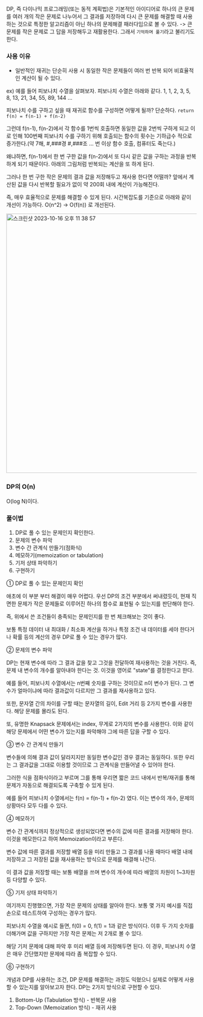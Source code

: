 DP, 즉 다이나믹 프로그래밍(또는 동적 계획법)은 기본적인 아이디어로 하나의 큰 문제를 여러 개의 작은 문제로 나누어서 그 결과를 저장하여 다시 큰 문제를 해결할 때 사용하는 것으로 특정한 알고리즘이 아닌 하나의 문제해결 패러다임으로 볼 수 있다. -> 큰 문제를 작은 문제로 그 답을 저장해두고 재활용한다. 그래서 <code>기억하며 풀기</code>라고 불리기도 한다.

### 사용 이유
- 일반적인 재귀는 단순히 사용 시 동일한 작은 문제들이 여러 번 반복 되어 비효율적인 계산이 될 수 있다.

ex) 예를 들어 피보나치 수열을 살펴보자. 피보나치 수열은 아래와 같다.
1,  1,  2,  3,  5,  8,  13,  21,  34,  55,  89,  144 ...

피보나치 수를 구하고 싶을 때 재귀로 함수를 구성하면 어떻게 될까? 단순하다. <code>return f(n) = f(n-1) + f(n-2)</code>

그런데 f(n-1), f(n-2)에서 각 함수를 1번씩 호출하면 동일한 값을 2번씩 구하게 되고 이로 인해 100번째 피보나치 수를 구하기 위해 호출되는 함수의 횟수는 기하급수 적으로 증가한다.(약 7해, #,###경 #,###조 ... 번 이상 함수 호출, 컴퓨터도 죽는다.)

왜냐하면, f(n-1)에서 한 번 구한 값을 f(n-2)에서 또 다시 같은 값을 구하는 과정을 반복하게 되기 때문이다. 아래의 그림처럼 반복되는 계산을 또 하게 된다.

그러나 한 번 구한 작은 문제의 결과 값을 저장해두고 재사용 한다면 어떨까? 앞에서 계산된 값을 다시 반복할 필요가 없이 약 200회 내에 계산이 가능해진다.

즉, 매우 효율적으로 문제를 해결할 수 있게 된다. 시간복잡도를 기준으로 아래와 같이 개선이 가능하다.
O(n^2) → O(f(n)) 로 개선된다. 

<img width="686" alt="스크린샷 2023-10-16 오후 11 38 57" src="https://github.com/in-ch/tech-inverview-study/assets/49556566/01797c97-db8f-4a52-b768-e04b3dec7437">

### DP의 O(n)
O(log N)이다. 

### 풀이법

1) DP로 풀 수 있는 문제인지 확인한다.
2) 문제의 변수 파악
3) 변수 간 관계식 만들기(점화식)
4) 메모하기(memoization or tabulation)
5) 기저 상태 파악하기
6) 구현하기

① DP로 풀 수 있는 문제인지 확인

애초에 이 부분 부터 해결이 매우 어렵다. 우선 DP의 조건 부분에서 써내렸듯이, 현재 직면한 문제가 작은 문제들로 이루어진 하나의 함수로 표현될 수 있는지를 판단해야 한다.

즉, 위에서 쓴 조건들이 충족되는 문제인지를 한 번 체크해보는 것이 좋다.

보통 특정 데이터 내 최대화 / 최소화 계산을 하거나 특정 조건 내 데이터를 세야 한다거나 확률 등의 계산의 경우 DP로 풀 수 있는 경우가 많다.

 

② 문제의 변수 파악

DP는 현재 변수에 따라 그 결과 값을 찾고 그것을 전달하여 재사용하는 것을 거친다.  즉, 문제 내 변수의 개수를 알아내야 한다는 것. 이것을 영어로 "state"를 결정한다고 한다.

예를 들어, 피보나치 수열에서는 n번째 숫자를 구하는 것이므로 n이 변수가 된다. 그 변수가 얼마이냐에 따라 결과값이 다르지만 그 결과를 재사용하고 있다.

또한, 문자열 간의 차이를 구할 때는 문자열의 길이, Edit 거리 등 2가지 변수를 사용한다. 해당 문제를 몰라도 된다.

또, 유명한 Knapsack 문제에서는 index, 무게로 2가지의 변수를 사용한다. 이와 같이 해당 문제에서 어떤 변수가 있는지를 파악해야 그에 따른 답을 구할 수 있다.

 

③ 변수 간 관계식 만들기

변수들에 의해 결과 값이 달라지지만 동일한 변수값인 경우 결과는 동일하다. 또한 우리는 그 결과값을 그대로 이용할 것이므로 그 관계식을 만들어낼 수 있어야 한다.

그러한 식을 점화식이라고 부르며 그를 통해 우리면 짧은 코드 내에서 반복/재귀를 통해 문제가 자동으로 해결되도록 구축할 수 있게 된다.

예를 들어 피보나치 수열에서는 f(n) = f(n-1) + f(n-2) 였다. 이는 변수의 개수, 문제의 상황마다 모두 다를 수 있다.

 

④ 메모하기

변수 간 관계식까지 정상적으로 생성되었다면 변수의 값에 따른 결과를 저장해야 한다. 이것을 메모한다고 하여 Memoization이라고 부른다.

변수 값에 따른 결과를 저장할 배열 등을 미리 만들고 그 결과를 나올 때마다 배열 내에 저장하고 그 저장된 값을 재사용하는 방식으로 문제를 해결해 나간다.

이 결과 값을 저장할 때는 보통 배열을 쓰며 변수의 개수에 따라 배열의 차원이 1~3차원 등 다양할 수 있다.

 

⑤ 기저 상태 파악하기

여기까지 진행했으면, 가장 작은 문제의 상태를 알아야 한다. 보통 몇 가지 예시를 직접 손으로 테스트하여 구성하는 경우가 많다. 

피보나치 수열을 예시로 들면, f(0) = 0, f(1) = 1과 같은 방식이다. 이후 두 가지 숫자를 더해가며 값을 구하지만 가장 작은 문제는 저 2개로 볼 수 있다.

해당 기저 문제에 대해 파악 후 미리 배열 등에 저장해두면 된다. 이 경우, 피보나치 수열은 매우 간단했지만 문제에 따라 좀 복잡할 수 있다.

 

⑥ 구현하기

개념과 DP를 사용하는 조건, DP 문제를 해결하는 과정도 익혔으니 실제로 어떻게 사용할 수 있는지를 알아보고자 한다. DP는 2가지 방식으로 구현할 수 있다.

1) Bottom-Up (Tabulation 방식) - 반복문 사용
2) Top-Down (Memoization 방식) - 재귀 사용

